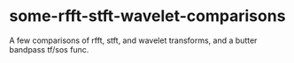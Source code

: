 # some-rfft-stft-wavelet-comparisons

A few comparisons of rfft, stft, and wavelet transforms, and a butter bandpass tf/sos func.
